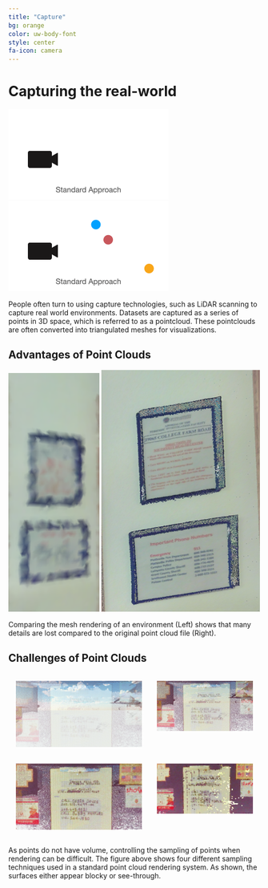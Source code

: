 ```yaml
---
title: "Capture"
bg: orange
color: uw-body-font
style: center
fa-icon: camera
---
```

# Capturing the real-world

![istandard-method](images/standardmethod.gif)
![istandard-mesh](images/standardmesh.gif)

People often turn to using capture technologies, such as LiDAR scanning to capture real world environments.  Datasets are captured as a series of points in 3D space, which is referred to as a pointcloud.  These pointclouds are often converted into triangulated meshes for visualizations.



## Advantages of Point Clouds



![Mesh example](images/mesh_example_1.png)
![Point cloud example](images/points_example_1.png)

Comparing the mesh rendering of an environment (Left) shows that many details are lost compared to the original point cloud file (Right).

## Challenges of Point Clouds



<!---

Point cloud datasets can have uneven sampling, like in the image below. Our rendering techniques fill in holes in the data for a seamless final image.

![Uneven sampling](images/uneven_sampling.png)
-->


<style type="text/css">
#wrapper {
  display: flex;
  

}

#left {
  flex: 0 0 50%;
  padding: 15px;
}

#right {
  flex: 1;
   padding: 15px;
}
</style>

<div id="wrapper">
  <div id="left">
  
  <img src="images/screen_shots_mu1/screenshot.png">

  </div>
  <div id="right">
   <img src="images/screen_shots_mu1/screenshot2.png">

  
  </div>
  
</div>

<div id="wrapper">
  <div id="left">
  
  <img src="images/screen_shots_mu1/screenshot3.png">

  </div>
  <div id="right">
   <img src="images/screen_shots_mu1/screenshot4.png">

  
  </div>
  
</div>

As points do not have volume, controlling the sampling of points when rendering can be difficult.  The figure above shows four different sampling techniques used in a standard point cloud rendering system.  As shown, the surfaces either appear blocky or see-through.



